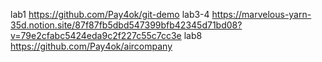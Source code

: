 lab1 https://github.com/Pay4ok/git-demo
lab3-4 https://marvelous-yarn-35d.notion.site/87f87fb5dbd547399bfb42345d71bd08?v=79e2cfabc5424eda9c2f227c55c7cc3e
lab8 https://github.com/Pay4ok/aircompany
